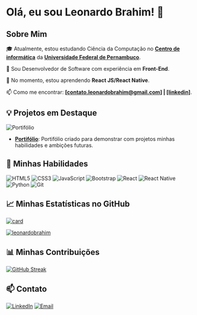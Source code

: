 # Olá, eu sou Leonardo Brahim! 👋

## Sobre Mim

🎓 Atualmente, estou estudando Ciência da Computação no [**Centro de informática**](https://portal.cin.ufpe.br/) da [**Universidade Federal de Pernambuco**](https://www.ufpe.br/).  

💼 Sou Desenvolvedor de Software com experiência em **Front-End**.  

🌱 No momento, estou aprendendo **React JS/React Native**.  

📫 Como me encontrar: **[\[contato.leonardobrahim@gmail.com\]](https://gmail.com) | [\[linkedin\]](https://linkedin.com/in/leonardobrahim)**.

## 💡 Projetos em Destaque

![Portifólio](https://media.licdn.com/dms/image/D4D22AQH97C8ysbra5w/feedshare-shrink_800/0/1680536412122?e=1724284800&v=beta&t=OxaP7APEeKYmJjyb3OMYWzi0LA9VNsK0k4Fmgb2_ndU)
- [**Portifólio**](https://github.com/seu-usuario/projeto-1): Portifólio criado para demonstrar com projetos minhas habilidades e ambições futuras.

## 🚀 Minhas Habilidades

![HTML5](https://img.shields.io/badge/HTML5-E34F26?style=for-the-badge&logo=html5&logoColor=white)
![CSS3](https://img.shields.io/badge/CSS3-1572B6?style=for-the-badge&logo=css3&logoColor=white)
![JavaScript](https://img.shields.io/badge/JavaScript-323330?style=for-the-badge&logo=javascript&logoColor=F7DF1E)
![Bootstrap](https://img.shields.io/badge/Bootstrap-563D7C?style=for-the-badge&logo=bootstrap&logoColor=white)
![React](https://img.shields.io/badge/React-20232A?style=for-the-badge&logo=react&logoColor=61DAFB)
![React Native](https://img.shields.io/badge/React_Native-20232A?style=for-the-badge&logo=react&logoColor=61DAFB)
![Python](https://img.shields.io/badge/Python-3670A0?style=for-the-badge&logo=python&logoColor=ffdd54)
![Git](https://img.shields.io/badge/Git-F05032?style=for-the-badge&logo=git&logoColor=white)


## 📈 Minhas Estatísticas no GitHub

[![card](https://github-readme-stats.vercel.app/api?username=leonardobrahim&theme=radical)](https://github.com/anuraghazra/github-readme-stats)

[![leonardobrahim](https://github-readme-stats.vercel.app/api/top-langs/?username=leonardobrahim&hide=html&layout=compact&theme=radical)](https://github.com/anuraghazra/github-readme-stats)

## 📊 Minhas Contribuições

[![GitHub Streak](https://github-readme-streak-stats.herokuapp.com/?user=leonardobrahim&theme=radical&hide_border=true)](https://git.io/streak-stats)

## 📫 Contato

[![LinkedIn](https://img.shields.io/badge/LinkedIn-0077B5?style=for-the-badge&logo=linkedin&logoColor=white)](https://linkedin.com/in/leonardobrahim)
[![Email](https://img.shields.io/badge/Email-D14836?style=for-the-badge&logo=gmail&logoColor=white)](mailto:contato.leonardobrahim@gmail.com)


